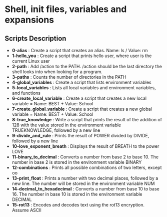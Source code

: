 <h1>Shell, init files, variables and expansions</h1>
<h2>Scripts Description</h2>
<ul>
<li><strong>0-alias</strong> : Create a script that creates an alias. Name: ls / Value: rm</li>
<li><strong>1-hello_you</strong> : Create a script that prints hello user, where user is the current Linux user</li>
<li><strong>2-path</strong> : Add /action to the PATH. /action should be the last directory the shell looks into when looking for a program.</li>
<li><strong>3-paths</strong> : Counts the number of directories in the PATH</li>
<li><strong>4-global_variables</strong> : Create a script that lists environment variables</li>
<li><strong>5-local_variables</strong> : Lists all local variables and environment variables, and functions</li>
<li><strong>6-create_local_variable</strong> : Create a script that creates a new local variable = Name: BEST + Value: School</li>
<li><strong>7-create_global_variable</strong> : Create a script that creates a new global variable = Name: BEST + Value: School</li>
<li><strong>8-true_knowledge</strong> : Write a script that prints the result of the addition of 128 with the value stored in the environment variable TRUEKNOWLEDGE, followed by a new line</li>
<li><strong>9-divide_and_rule</strong> : Prints the result of POWER divided by DIVIDE, followed by a new line</li>
<li><strong>10-love_exponent_breath</strong> : Displays the result of BREATH to the power LOVE</li>
<li><strong>11-binary_to_decimal</strong> : Converts a number from base 2 to base 10. The number in base 2 is stored in the environment variable BINARY</li>
<li><strong>12-combinations</strong> : Prints all possible combinations of two letters, except oo</li>
<li><strong>13-print_float</strong> : Prints a number with two decimal places, followed by a new line. The number will be stored in the environment variable NUM</li>
<li><strong>14-decimal_to_hexadecimal</strong> : Converts a number from base 10 to base 16. The number in base 10 is stored in the environment variable DECIMAL</li>
<li><strong>15-rot13</strong> : Encodes and decodes text using the rot13 encryption. Assume ASCII</li>
</ul>
